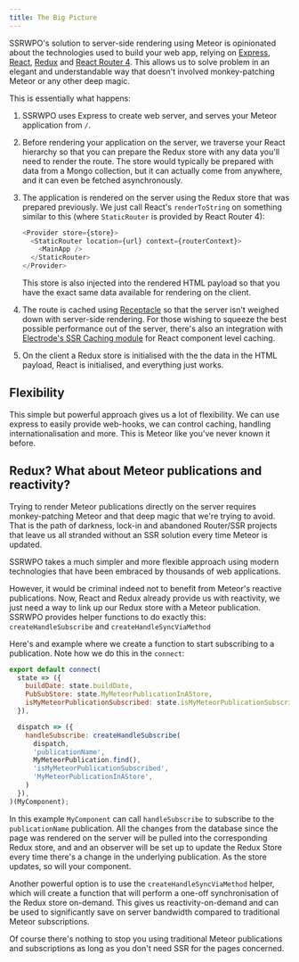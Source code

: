 ```yaml
---
title: The Big Picture
---
```


SSRWPO's solution to server-side rendering using Meteor is opinionated about the technologies
used to build your web app, relying on [Express](http://expressjs.com), [React](https://facebook.github.io/react/),
[Redux](http://redux.js.org) and [React Router 4](https://reacttraining.com/react-router/). This allows
us to solve problem in an elegant and understandable way that doesn't involved monkey-patching Meteor
or any other deep magic.

This is essentially what happens:

1. SSRWPO uses Express to create web server, and serves your Meteor application from `/`.

2. Before rendering your application on the server, we traverse your React hierarchy
   so that you can prepare the Redux store with any data you'll need to render the route.
   The store would typically be prepared with data from a Mongo collection, but it can actually come from anywhere,
   and it can even be fetched asynchronously.

3. The application is rendered on the server using the Redux store that was prepared previously. We just call
   React's `renderToString` on something similar to this (where `StaticRouter` is provided by React Router 4):

   ````javascript
   <Provider store={store}>
     <StaticRouter location={url} context={routerContext}>
       <MainApp />
     </StaticRouter>
   </Provider>
   ````

   This store is also injected into the rendered HTML payload so that you have the exact same data available for
   rendering on the client.

4. The route is cached using [Receptacle](https://github.com/DylanPiercey/receptacle) so that the server isn't weighed
   down with server-side rendering. For those wishing to squeeze the best possible performance out of the server,
   there's also an integration with [Electrode's SSR Caching module](https://github.com/electrode-io/electrode-react-ssr-caching)
   for React component level caching.

5. On the client a Redux store is initialised with the the data in the HTML payload, React is initialised, and everything
   just works.

## Flexibility

This simple but powerful approach gives us a lot of flexibility. We can use express to easily provide web-hooks,
we can control caching, handling internationalisation and more. This is Meteor like you've never known it before.

## Redux? What about Meteor publications and reactivity?

Trying to render Meteor publications directly on the server requires monkey-patching Meteor and that deep magic that
we're trying to avoid. That is the path of darkness, lock-in and abandoned Router/SSR projects that leave us all stranded
without an SSR solution every time Meteor is updated.

SSRWPO takes a much simpler and more flexible approach using modern technologies that have been embraced by thousands
of web applications.

However, it would be criminal indeed not to benefit from Meteor's reactive publications. Now, React and Redux already
provide us with reactivity, we just need a way to link up our Redux store with a Meteor publication. SSRWPO provides helper
functions to do exactly this: `createHandleSubscribe` and `createHandleSyncViaMethod`

Here's and example where we create a function to start subscribing to a publication. Note how we do this in the
`connect`:

````javascript
export default connect(
  state => ({
    buildDate: state.buildDate,
    PubSubStore: state.MyMeteorPublicationInAStore,
    isMyMeteorPublicationSubscribed: state.isMyMeteorPublicationSubscribed,
  }),

  dispatch => ({
    handleSubscribe: createHandleSubscribe(
      dispatch,
      'publicationName',
      MyMeteorPublication.find(),
      'isMyMeteorPublicationSubscribed',
      'MyMeteorPublicationInAStore',
    )
  }),
)(MyComponent);
````

In this example `MyComponent` can call `handleSubscribe` to subscribe to the `publicationName` publication. All the changes
from the database since the page was rendered on the server will be pulled into the corresponding Redux store, and
and an observer will be set up to update the Redux Store every time there's a change in the underlying publication.
As the store updates, so will your component.

Another powerful option is to use the `createHandleSyncViaMethod` helper, which will create a function that will perform
a one-off synchronisation of the Redux store on-demand. This gives us reactivity-on-demand and can be used to significantly
save on server bandwidth compared to traditional Meteor subscriptions.

Of course there's nothing to stop you using traditional Meteor publications and subscriptions as long as you don't need
SSR for the pages concerned.
